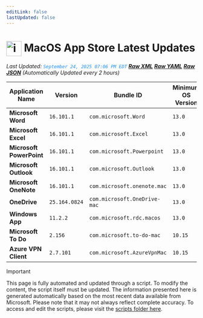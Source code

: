 ```yaml
---
editLink: false
lastUpdated: false
---
```

# <img src="/images/App_Store_logo.png" alt="image" width="40" style="vertical-align: middle; display: inline-block;" /> MacOS App Store Latest Updates

<span class="extra-small">_Last Updated: <code style="color : dodgerblue">September 24, 2025 07:06 PM EDT</code> [**_Raw XML_**](https://github.com/cocopuff2u/MOFA/blob/main/latest_raw_files/macos_appstore_latest.xml) [**_Raw YAML_**](https://github.com/cocopuff2u/MOFA/blob/main/latest_raw_files/macos_appstore_latest.yaml) [**_Raw JSON_**](https://github.com/cocopuff2u/MOFA/blob/main/latest_raw_files/macos_appstore_latest.json)
 (Automatically Updated every 2 hours)_</span>

| Application Name | Version | Bundle ID | Minimum OS Version | Icon |
|------------------|---------|-----------|-------------------|------|
| **Microsoft Word** | `16.101.1` | `com.microsoft.Word` | `13.0` | <img src='https://is1-ssl.mzstatic.com/image/thumb/Purple221/v4/28/7c/da/287cda12-69b9-847b-efe4-6ab9aeb9c355/MSWD.png/512x512bb.png' width='25%' height='25%' /> |
| **Microsoft Excel** | `16.101.1` | `com.microsoft.Excel` | `13.0` | <img src='https://is1-ssl.mzstatic.com/image/thumb/Purple211/v4/bb/b4/ef/bbb4ef27-ddde-acf6-5d78-0955cef45777/XCEL.png/512x512bb.png' width='25%' height='25%' /> |
| **Microsoft PowerPoint** | `16.101.1` | `com.microsoft.Powerpoint` | `13.0` | <img src='https://is1-ssl.mzstatic.com/image/thumb/Purple211/v4/ac/61/85/ac6185c7-06c2-b22e-9770-270260a695df/PPT3.png/512x512bb.png' width='25%' height='25%' /> |
| **Microsoft Outlook** | `16.101.1` | `com.microsoft.Outlook` | `13.0` | <img src='https://is1-ssl.mzstatic.com/image/thumb/Purple211/v4/a9/9c/f9/a99cf98a-9c94-d589-cb3a-b84fc85e3a89/Outlook.png/512x512bb.png' width='25%' height='25%' /> |
| **Microsoft OneNote** | `16.101.1` | `com.microsoft.onenote.mac` | `13.0` | <img src='https://is1-ssl.mzstatic.com/image/thumb/Purple211/v4/f1/f9/27/f1f92731-3cdf-3f2c-d61f-4d72cfa2d219/OneNote.png/512x512bb.png' width='25%' height='25%' /> |
| **OneDrive** | `25.164.0824` | `com.microsoft.OneDrive-mac` | `13.0` | <img src='https://is1-ssl.mzstatic.com/image/thumb/Purple221/v4/63/7f/2c/637f2ccd-5608-1197-3d9d-6cfb7c35fd20/OneDrive.png/512x512bb.png' width='25%' height='25%' /> |
| **Windows App** | `11.2.2` | `com.microsoft.rdc.macos` | `13.0` | <img src='https://is1-ssl.mzstatic.com/image/thumb/Purple211/v4/c7/2f/49/c72f4946-41be-9d6f-bf69-edb23bf9e5c0/AppIcon-0-0-85-220-0-0-4-0-2x.png/512x512bb.png' width='25%' height='25%' /> |
| **Microsoft To Do** | `2.156` | `com.microsoft.to-do-mac` | `10.15` | <img src='https://is1-ssl.mzstatic.com/image/thumb/Purple221/v4/a4/e5/33/a4e533cf-2fa7-3563-f9f9-dfd9608e2064/AppIcon-Release-0-85-220-0-4-2x-sRGB.png/512x512bb.png' width='25%' height='25%' /> |
| **Azure VPN Client** | `2.7.101` | `com.microsoft.AzureVpnMac` | `10.15` | <img src='https://is1-ssl.mzstatic.com/image/thumb/Purple221/v4/23/60/df/2360df4b-4ac5-4480-bb3e-4f59df6c3e64/AppIcon-85-220-0-4-0-0-2x-0-0.png/512x512bb.png' width='25%' height='25%' /> |

> [!IMPORTANT]
> This page is fully automated and updated through a script. To modify the content, the script itself must be updated. The information presented here is generated automatically based on the most recent data available from Microsoft. Please note that it may not always reflect complete accuracy. To access and edit the scripts, please visit the [scripts folder here](https://github.com/cocopuff2u/MOFA_WEBSITE/tree/main/update_readme_scripts).
